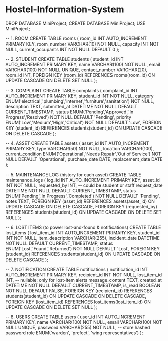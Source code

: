 # Hostel-Information-System
DROP DATABASE MiniProject;
CREATE DATABASE MiniProject;
USE MiniProject;

-- 1. ROOM
CREATE TABLE rooms (
  room_id           INT AUTO_INCREMENT PRIMARY KEY,
  room_number       VARCHAR(10)       NOT NULL,
  capacity          INT               NOT NULL,
  current_occupants INT               NOT NULL DEFAULT 0
);

-- 2. STUDENT
CREATE TABLE students (
  student_id     INT AUTO_INCREMENT PRIMARY KEY,
  name           VARCHAR(100)       NOT NULL,
  email          VARCHAR(100)       NOT NULL UNIQUE,
  contact_number VARCHAR(20),
  room_id        INT,
  FOREIGN KEY (room_id) REFERENCES rooms(room_id)
    ON UPDATE CASCADE
    ON DELETE SET NULL
);

-- 3. COMPLAINT
CREATE TABLE complaints (
  complaint_id  INT AUTO_INCREMENT PRIMARY KEY,
  student_id    INT               NOT NULL,
  category      ENUM('electrical','plumbing','internet','furniture','sanitation')
                                NOT NULL,
  description   TEXT,
  submitted_at  DATETIME          NOT NULL DEFAULT CURRENT_TIMESTAMP,
  status        ENUM('Pending','Approved','In Progress','Resolved')
                                NOT NULL DEFAULT 'Pending',
  priority      ENUM('Low','Medium','High','Critical')
                                NOT NULL DEFAULT 'Low',
  FOREIGN KEY (student_id) REFERENCES students(student_id)
    ON UPDATE CASCADE
    ON DELETE CASCADE
);

-- 4. ASSET
CREATE TABLE assets (
  asset_id         INT AUTO_INCREMENT PRIMARY KEY,
  type             VARCHAR(50)       NOT NULL,
  location         VARCHAR(100),
  current_condition ENUM('Operational','Needs Repair','Out of Service')
                                NOT NULL DEFAULT 'Operational',
  purchase_date    DATE,
  replacement_date DATE
);

-- 5. MAINTENANCE LOG (history for each asset)
CREATE TABLE maintenance_logs (
  log_id       INT AUTO_INCREMENT PRIMARY KEY,
  asset_id     INT               NOT NULL,
  requested_by INT,                       -- could be student or staff
  request_date DATETIME          NOT NULL DEFAULT CURRENT_TIMESTAMP,
  status       ENUM('Pending','In Progress','Completed')
                                NOT NULL DEFAULT 'Pending',
  notes        TEXT,
  FOREIGN KEY (asset_id) REFERENCES assets(asset_id)
    ON UPDATE CASCADE
    ON DELETE CASCADE,
  FOREIGN KEY (requested_by) REFERENCES students(student_id)
    ON UPDATE CASCADE
    ON DELETE SET NULL
);

-- 6. LOST ITEMS (to power lost-and-found & notifications)
CREATE TABLE lost_items (
  lost_item_id     INT AUTO_INCREMENT PRIMARY KEY,
  student_id       INT               NOT NULL,
  item_description VARCHAR(255),
  incident_date    DATETIME          NOT NULL DEFAULT CURRENT_TIMESTAMP,
  status           ENUM('Lost','Found','Returned')
                                NOT NULL DEFAULT 'Lost',
  FOREIGN KEY (student_id) REFERENCES students(student_id)
    ON UPDATE CASCADE
    ON DELETE CASCADE
);

-- 7. NOTIFICATION
CREATE TABLE notifications (
  notification_id INT AUTO_INCREMENT PRIMARY KEY,
  recipient_id    INT               NOT NULL,
  lost_item_id    INT,                        -- nullable: only for lost-item alerts
  message_content TEXT,
  created_at      DATETIME          NOT NULL DEFAULT CURRENT_TIMESTAMP,
  is_read         BOOLEAN           NOT NULL DEFAULT FALSE,
  FOREIGN KEY (recipient_id) REFERENCES students(student_id)
    ON UPDATE CASCADE
    ON DELETE CASCADE,
  FOREIGN KEY (lost_item_id) REFERENCES lost_items(lost_item_id)
    ON UPDATE CASCADE
    ON DELETE SET NULL
);

-- 8. USERS
CREATE TABLE users (
  user_id   INT AUTO_INCREMENT PRIMARY KEY,
  name      VARCHAR(100)       NOT NULL,
  email     VARCHAR(100)       NOT NULL UNIQUE,
  password  VARCHAR(255)       NOT NULL, -- store hashed password
  role      ENUM('warden', 'prefect', 'wing representatives') 
);
